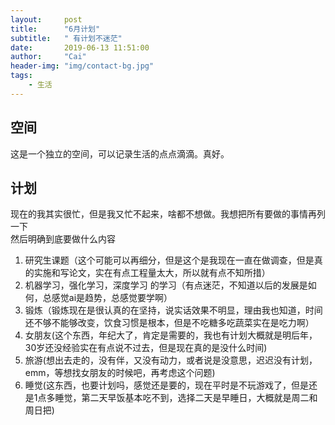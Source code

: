 ```yaml
---
layout:     post
title:      "6月计划"
subtitle:   " 有计划不迷茫"
date:       2019-06-13 11:51:00
author:     "Cai"
header-img: "img/contact-bg.jpg"
tags:
    - 生活
---
```


## 空间
这是一个独立的空间，可以记录生活的点点滴滴。真好。

## 计划
现在的我其实很忙，但是我又忙不起来，啥都不想做。我想把所有要做的事情再列一下<br>然后明确到底要做什么内容
1. 研究生课题（这个可能可以再细分，但是这个是我现在一直在做调查，但是真的实施和写论文，实在有点工程量太大，所以就有点不知所措）
1. 机器学习，强化学习，深度学习 的学习（有点迷茫，不知道以后的发展是如何，总感觉ai是趋势，总感觉要学啊）
1. 锻炼（锻炼现在是很认真的在坚持，说实话效果不明显，理由我也知道，时间还不够不能够改变，饮食习惯是根本，但是不吃糖多吃蔬菜实在是吃力啊）
1. 女朋友(这个东西，年纪大了，肯定是需要的，我也有计划大概就是明后年，30岁还没经验实在有点说不过去，但是现在真的是没什么时间)
1. 旅游(想出去走的，没有伴，又没有动力，或者说是没意思，迟迟没有计划，emm，等想找女朋友的时候吧，再考虑这个问题)
1. 睡觉(这东西，也要计划吗，感觉还是要的，现在平时是不玩游戏了，但是还是1点多睡觉，第二天早饭基本吃不到，选择二天是早睡日，大概就是周二和周日把)
